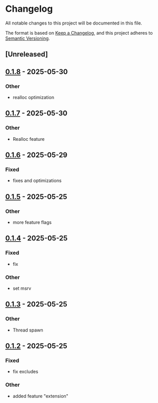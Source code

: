 # Changelog

All notable changes to this project will be documented in this file.

The format is based on [Keep a Changelog](https://keepachangelog.com/en/1.0.0/),
and this project adheres to [Semantic Versioning](https://semver.org/spec/v2.0.0.html).

## [Unreleased]

## [0.1.8](https://github.com/maratik123/tcmalloc-better/compare/libtcmalloc-sys-v0.1.7...libtcmalloc-sys-v0.1.8) - 2025-05-30

### Other

- realloc optimization

## [0.1.7](https://github.com/maratik123/tcmalloc-better/compare/libtcmalloc-sys-v0.1.6...libtcmalloc-sys-v0.1.7) - 2025-05-30

### Other

- Realloc feature

## [0.1.6](https://github.com/maratik123/tcmalloc-better/compare/libtcmalloc-sys-v0.1.5...libtcmalloc-sys-v0.1.6) - 2025-05-29

### Fixed

- fixes and optimizations

## [0.1.5](https://github.com/maratik123/tcmalloc-better/compare/libtcmalloc-sys-v0.1.4...libtcmalloc-sys-v0.1.5) - 2025-05-25

### Other

- more feature flags

## [0.1.4](https://github.com/maratik123/tcmalloc-better/compare/libtcmalloc-sys-v0.1.3...libtcmalloc-sys-v0.1.4) - 2025-05-25

### Fixed

- fix

### Other

- set msrv

## [0.1.3](https://github.com/maratik123/tcmalloc-better/compare/libtcmalloc-sys-v0.1.2...libtcmalloc-sys-v0.1.3) - 2025-05-25

### Other

- Thread spawn

## [0.1.2](https://github.com/maratik123/tcmalloc-better/compare/libtcmalloc-sys-v0.1.1...libtcmalloc-sys-v0.1.2) - 2025-05-25

### Fixed

- fix excludes

### Other

- added feature "extension"
